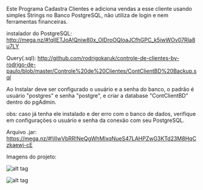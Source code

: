Este Programa Cadastra Clientes e adiciona vendas a esse cliente usando simples Strings no Banco PostgreSQL, não utiliza de login e nem ferramentas financeiras.

instalador do PostgreSQL: http://mega.nz/#!qIIETJoA!Qniw80x_OIDroOQloaJCfhGPC_k5iwWOv07Rla8u7LY

Query(.sql): http://github.com/rodrigokaruk/controle-de-clientes-by-rodrigo-de-paulo/blob/master/Controle%20de%20Clientes/ContClientBD%20Backup.sql

Ao Instalar deve ser configurado o usuário e a senha do banco, o padrão é usuário "postgres" e senha "postgre", e criar a database "ContClientBD" dentro do pgAdmin.

obs: caso já tenha ele instalado e der erro com o banco de dados, verifique em configurações o usuário e senha da conexão com seu PostgreSQL.

Arquivo .jar: https://mega.nz/#!jIIwVbRR!NeQgWhMlxqNueS47LAHPZwG3KTd23M8HqCzkaewj-cE

Imagens do projeto: 

![alt tag](https://o7vfkq.bl3302.livefilestore.com/y3mU1K1l_zEN1v6s5ynSmn6If-NrfNkEXfSkv23S-R3EPRKYpTWrEZg-0YYAaruCyRcli-pTqlf1hIRzKq08ac2M9VBeiKuST-B2ic4_KEW5gmnIc0SZoMLPlEoMkWVEOjxlbo2vMtfihQ9mhuUwHe7hePvNyq0XrZL9YsNtAiQoKk/ContClient%20img1.png?psid=1)

![alt tag](https://plvfkq.bl3302.livefilestore.com/y3mlVlnMh6wMUxc4YJ_VPAJfRbFwhuyZgD8HQZkdK4--pHoiXY3hD9gCYz_4FyDLsKIOEGySmmXdim1WdDas1FsorDzz4JzZ9fCzR7nzJXQMfk4n8hghS_ReRa6-y37OzbHeYSAlw5mDlwlSV8YL6mp0y9mDf3m4_Y_rCmShq2CWO4/ContClient%20img6.png?psid=1)
